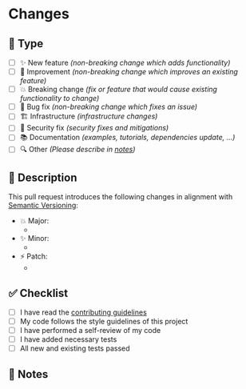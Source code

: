 # Changes

## 🔄 Type

* [ ] ✨ New feature *(non-breaking change which adds functionality)*
* [ ] 🥂 Improvement *(non-breaking change which improves an existing feature)*
* [ ] 💥 Breaking change *(fix or feature that would cause existing functionality to change)*
* [ ] 🐛 Bug fix *(non-breaking change which fixes an issue)*
* [ ] 🏗️ Infrastructure *(infrastructure changes)*
* [ ] 🔐 Security fix *(security fixes and mitigations)*
* [ ] 📚 Documentation *(examples, tutorials, dependencies update, ...)*
* [ ] 🔍 Other *(Please describe in [notes](#-notes))*

## 🔀 Description

This pull request introduces the following changes in alignment with [Semantic Versioning](https://semver.org/):

* 💥 Major:
  * <CHANGES>
* ✨ Minor:
  * <CHANGES>
* ⚡️ Patch:
  * <CHANGES>

## ✅ Checklist

* [ ] I have read the [contributing guidelines](CONTRIBUTING.md)
* [ ] My code follows the style guidelines of this project
* [ ] I have performed a self-review of my code
* [ ] I have added necessary tests
* [ ] All new and existing tests passed

## 💬 Notes
